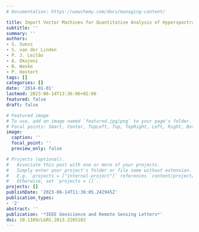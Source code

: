 ```yaml
---
# Documentation: https://wowchemy.com/docs/managing-content/

title: Import Vector Machines for Quantitative Analysis of Hyperspectral Data
subtitle: ''
summary: ''
authors:
- S. Suess
- S. van der Linden
- P. J. Leitão
- A. Okujeni
- B. Waske
- P. Hostert
tags: []
categories: []
date: '2014-01-01'
lastmod: 2023-06-14T13:36:06+02:00
featured: false
draft: false

# Featured image
# To use, add an image named `featured.jpg/png` to your page's folder.
# Focal points: Smart, Center, TopLeft, Top, TopRight, Left, Right, BottomLeft, Bottom, BottomRight.
image:
  caption: ''
  focal_point: ''
  preview_only: false

# Projects (optional).
#   Associate this post with one or more of your projects.
#   Simply enter your project's folder or file name without extension.
#   E.g. `projects = ["internal-project"]` references `content/project/deep-learning/index.md`.
#   Otherwise, set `projects = []`.
projects: []
publishDate: '2023-06-14T11:36:05.242945Z'
publication_types:
- '2'
abstract: ''
publication: '*IEEE Geoscience and Remote Sensing Letters*'
doi: 10.1109/LGRS.2013.2265102
---
```

